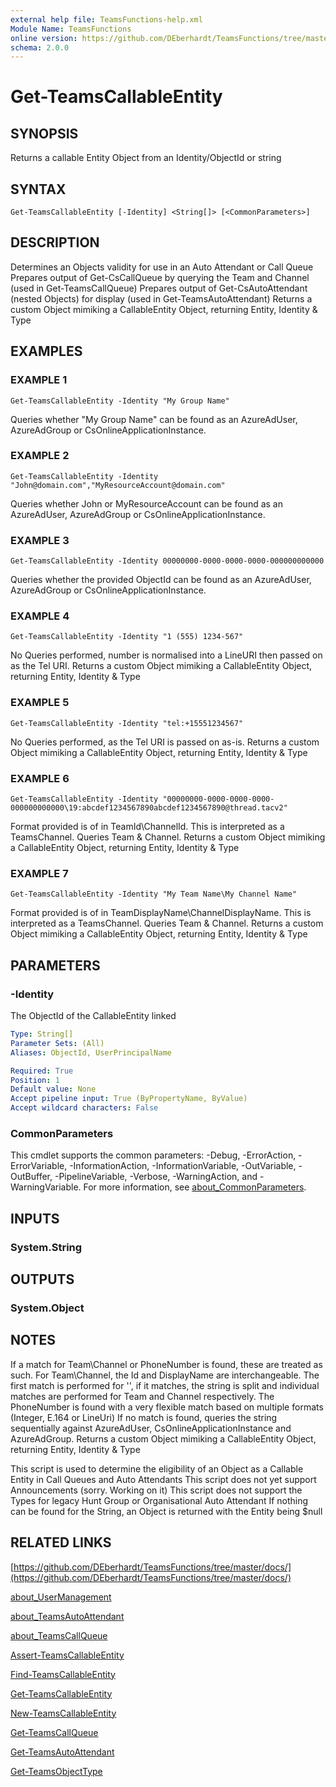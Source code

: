 ```yaml
---
external help file: TeamsFunctions-help.xml
Module Name: TeamsFunctions
online version: https://github.com/DEberhardt/TeamsFunctions/tree/master/docs/
schema: 2.0.0
---
```


# Get-TeamsCallableEntity

## SYNOPSIS
Returns a callable Entity Object from an Identity/ObjectId or string

## SYNTAX

```
Get-TeamsCallableEntity [-Identity] <String[]> [<CommonParameters>]
```

## DESCRIPTION
Determines an Objects validity for use in an Auto Attendant or Call Queue
Prepares output of Get-CsCallQueue by querying the Team and Channel (used in Get-TeamsCallQueue)
Prepares output of Get-CsAutoAttendant (nested Objects) for display (used in Get-TeamsAutoAttendant)
Returns a custom Object mimiking a CallableEntity Object, returning Entity, Identity & Type

## EXAMPLES

### EXAMPLE 1
```
Get-TeamsCallableEntity -Identity "My Group Name"
```

Queries whether "My Group Name" can be found as an AzureAdUser, AzureAdGroup or CsOnlineApplicationInstance.

### EXAMPLE 2
```
Get-TeamsCallableEntity -Identity "John@domain.com","MyResourceAccount@domain.com"
```

Queries whether John or MyResourceAccount can be found as an AzureAdUser, AzureAdGroup or CsOnlineApplicationInstance.

### EXAMPLE 3
```
Get-TeamsCallableEntity -Identity 00000000-0000-0000-0000-000000000000
```

Queries whether the provided ObjectId can be found as an AzureAdUser, AzureAdGroup or CsOnlineApplicationInstance.

### EXAMPLE 4
```
Get-TeamsCallableEntity -Identity "1 (555) 1234-567"
```

No Queries performed, number is normalised into a LineURI then passed on as the Tel URI.
Returns a custom Object mimiking a CallableEntity Object, returning Entity, Identity & Type

### EXAMPLE 5
```
Get-TeamsCallableEntity -Identity "tel:+15551234567"
```

No Queries performed, as the Tel URI is passed on as-is.
Returns a custom Object mimiking a CallableEntity Object, returning Entity, Identity & Type

### EXAMPLE 6
```
Get-TeamsCallableEntity -Identity "00000000-0000-0000-0000-000000000000\19:abcdef1234567890abcdef1234567890@thread.tacv2"
```

Format provided is of in TeamId\ChannelId.
This is interpreted as a TeamsChannel.
Queries Team & Channel.
Returns a custom Object mimiking a CallableEntity Object, returning Entity, Identity & Type

### EXAMPLE 7
```
Get-TeamsCallableEntity -Identity "My Team Name\My Channel Name"
```

Format provided is of in TeamDisplayName\ChannelDisplayName.
This is interpreted as a TeamsChannel.
Queries Team & Channel.
Returns a custom Object mimiking a CallableEntity Object, returning Entity, Identity & Type

## PARAMETERS

### -Identity
The ObjectId of the CallableEntity linked

```yaml
Type: String[]
Parameter Sets: (All)
Aliases: ObjectId, UserPrincipalName

Required: True
Position: 1
Default value: None
Accept pipeline input: True (ByPropertyName, ByValue)
Accept wildcard characters: False
```

### CommonParameters
This cmdlet supports the common parameters: -Debug, -ErrorAction, -ErrorVariable, -InformationAction, -InformationVariable, -OutVariable, -OutBuffer, -PipelineVariable, -Verbose, -WarningAction, and -WarningVariable. For more information, see [about_CommonParameters](http://go.microsoft.com/fwlink/?LinkID=113216).

## INPUTS

### System.String
## OUTPUTS

### System.Object
## NOTES
If a match for Team\Channel or PhoneNumber is found, these are treated as such.
For Team\Channel, the Id and DisplayName are interchangeable.
The first match is performed for '\', if it matches,
the string is split and individual matches are performed for Team and Channel respectively.
The PhoneNumber is found with a very flexible match based on multiple formats (Integer, E.164 or LineUri)
If no match is found, queries the string sequentially against AzureAdUser, CsOnlineApplicationInstance and AzureAdGroup.
Returns a custom Object mimiking a CallableEntity Object, returning Entity, Identity & Type

This script is used to determine the eligibility of an Object as a Callable Entity in Call Queues and Auto Attendants
This script does not yet support Announcements (sorry.
Working on it)
This script does not support the Types for legacy Hunt Group or Organisational Auto Attendant
If nothing can be found for the String, an Object is returned with the Entity being $null

## RELATED LINKS

[https://github.com/DEberhardt/TeamsFunctions/tree/master/docs/](https://github.com/DEberhardt/TeamsFunctions/tree/master/docs/)

[about_UserManagement]()

[about_TeamsAutoAttendant]()

[about_TeamsCallQueue]()

[Assert-TeamsCallableEntity]()

[Find-TeamsCallableEntity]()

[Get-TeamsCallableEntity]()

[New-TeamsCallableEntity]()

[Get-TeamsCallQueue]()

[Get-TeamsAutoAttendant]()

[Get-TeamsObjectType]()


